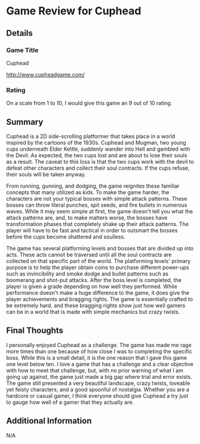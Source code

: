 # Game Review for Cuphead

## Details

### Game Title

Cuphead

http://www.cupheadgame.com/

### Rating

On a scale from 1 to 10, I would give this game an 9 out of 10 rating.

## Summary

Cuphead is a 2D side-scrolling platformer that takes place in a world inspired by the cartoons of the 1930s. Cuphead and Mugman, two young cups underneath Elder Kettle, suddenly wander into Hell and gambled with the Devil. As expected, the two cups lost and are about to lose their souls as a result. The caveat to this loss is that the two cups work with the devil to defeat other characters and collect their soul contracts. If the cups refuse, their souls will be taken anyway.

From running, gunning, and dodging, the game reignites these familiar
concepts that many utilized as kids. To make the game harder, the characters are not your typical bosses with simple attack patterns. These bosses can throw literal punches, spit seeds, and fire bullets in numerous waves. While it may seem simple at first, the game doesn't tell you what the attack patterns are, and, to make matters worse, the bosses have transformation phases that completely shake up their attack patterns. The player will have to be fast and tactical in order to outsmart the bosses before the cups become shattered and soulless.

The game has several platforming levels and bosses that are divided up into acts. These acts cannot be traversed until all the soul contracts are collected on that specific part of the world. The platforming levels' primary purpose is to help the player obtain coins to purchase different power-ups such as invincibility and smoke dodge and bullet patterns such as boomerang and shot-put attacks. After the boss level is completed, the player is given a grade depending on how well they performed. While performance doesn't make a huge difference to the game, it does give the player achievements and bragging rights. The game is essentially crafted to be extremely hard, and these bragging rights show just how well gamers can be in a world that is made with simple mechanics but crazy twists.

## Final Thoughts

I personally enjoyed Cuphead as a challenge. The game has made me rage more times than one because of how close I was to completing the specific boss. While this is a small detail, it is the one reason that I gave this game one level below ten. I love a game that has a challenge and a clear objective with how to meet that challenge, but, with no prior warning of what I am going up against, the game just made a big gap where trial and error exists. The game still presented a very beautiful landscape, crazy twists, loveable yet feisty characters, and a good spoonful of nostalgia. Whether you are a hardcore or casual gamer, I think everyone should give Cuphead a try just to gauge how well of a gamer that they actually are.

## Additional Information

N/A
